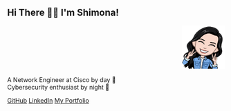 
## Hi There 👋🏻 I'm Shimona! 
<p align="right">
  <img src="me.png" width="100" height="100">
</p>
<!--
<img src="https://media.giphy.com/media/JRsQiAN79bPWUv43Ko/giphy.gif" width="50">
-->
A Network Engineer at Cisco by day 🌝
<br />
Cybersecurity enthusiast by night 🌚

[GitHub](https://github.com/shimonaprabhu)
[LinkedIn](https://www.linkedin.com/in/shimona-prabhu-227b22106/)
[My Portfolio](https://shimonaprabhu.github.io/Portfolio/)

